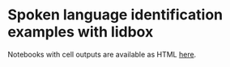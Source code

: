 # Spoken language identification examples with lidbox

Notebooks with cell outputs are available as HTML [here](https://py-lidbox.github.io/).
